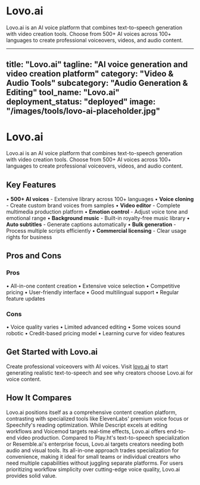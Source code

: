 # Lovo.ai

Lovo.ai is an AI voice platform that combines text-to-speech generation with video creation tools. Choose from 500+ AI voices across 100+ languages to create professional voiceovers, videos, and audio content.

---
title: "Lovo.ai"
tagline: "AI voice generation and video creation platform"
category: "Video & Audio Tools"
subcategory: "Audio Generation & Editing"
tool_name: "Lovo.ai"
deployment_status: "deployed"
image: "/images/tools/lovo-ai-placeholder.jpg"
---

# Lovo.ai

Lovo.ai is an AI voice platform that combines text-to-speech generation with video creation tools. Choose from 500+ AI voices across 100+ languages to create professional voiceovers, videos, and audio content.

## Key Features

• **500+ AI voices** - Extensive library across 100+ languages
• **Voice cloning** - Create custom brand voices from samples
• **Video editor** - Complete multimedia production platform
• **Emotion control** - Adjust voice tone and emotional range
• **Background music** - Built-in royalty-free music library
• **Auto subtitles** - Generate captions automatically
• **Bulk generation** - Process multiple scripts efficiently
• **Commercial licensing** - Clear usage rights for business

## Pros and Cons

### Pros
• All-in-one content creation
• Extensive voice selection
• Competitive pricing
• User-friendly interface
• Good multilingual support
• Regular feature updates

### Cons
• Voice quality varies
• Limited advanced editing
• Some voices sound robotic
• Credit-based pricing model
• Learning curve for video features

## Get Started with Lovo.ai

Create professional voiceovers with AI voices. Visit [lovo.ai](https://www.lovo.ai) to start generating realistic text-to-speech and see why creators choose Lovo.ai for voice content.

## How It Compares

Lovo.ai positions itself as a comprehensive content creation platform, contrasting with specialized tools like ElevenLabs' premium voice focus or Speechify's reading optimization. While Descript excels at editing workflows and Voicemod targets real-time effects, Lovo.ai offers end-to-end video production. Compared to Play.ht's text-to-speech specialization or Resemble.ai's enterprise focus, Lovo.ai targets creators needing both audio and visual tools. Its all-in-one approach trades specialization for convenience, making it ideal for small teams or individual creators who need multiple capabilities without juggling separate platforms. For users prioritizing workflow simplicity over cutting-edge voice quality, Lovo.ai provides solid value.